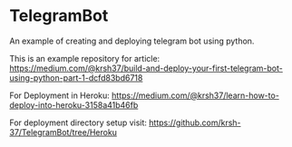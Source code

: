 # TelegramBot
An example of creating and deploying telegram bot using python.

This is an example repository for article: https://medium.com/@krsh37/build-and-deploy-your-first-telegram-bot-using-python-part-1-dcfd83bd6718

For Deployment in Heroku: https://medium.com/@krsh37/learn-how-to-deploy-into-heroku-3158a41b46fb

For deployment directory setup visit: https://github.com/krsh-37/TelegramBot/tree/Heroku
